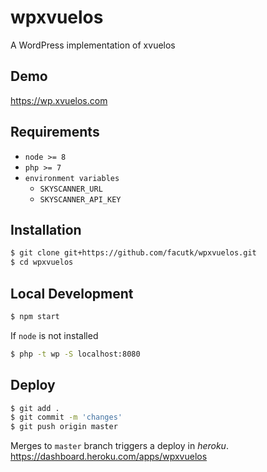 # wpxvuelos

A WordPress implementation of xvuelos

## Demo

https://wp.xvuelos.com

## Requirements
- `node >= 8`
- `php >= 7`
- `environment variables`
  - `SKYSCANNER_URL`
  - `SKYSCANNER_API_KEY`

## Installation

```sh
$ git clone git+https://github.com/facutk/wpxvuelos.git
$ cd wpxvuelos
```

## Local Development

```sh
$ npm start
```

If `node` is not installed
```sh
$ php -t wp -S localhost:8080
```

## Deploy

```sh
$ git add .
$ git commit -m 'changes'
$ git push origin master
```

Merges to `master` branch triggers a deploy in *heroku*.
https://dashboard.heroku.com/apps/wpxvuelos